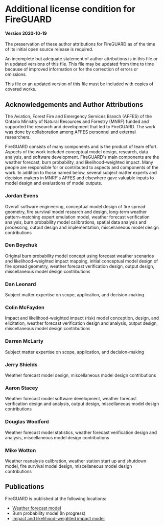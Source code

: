 # Additional license condition for FireGUARD

#### Version 2020-10-19

The preservation of these author attributions for FireGUARD as of the time of its initial open source release is required.

An incomplete but adequate statement of author attributions is in this file or in updated versions of this file. This file may be updated from time to time because of improved information or for the correction of errors or omissions.

This file or an updated version of this file must be included with copies of covered works.

## Acknowledgements and Author Attributions

The Aviation, Forest Fire and Emergency Services Branch (AFFES) of the Ontario Ministry of Natural Resources and Forestry (MNRF) funded and supported the research and development that led to FireGUARD. The work was done by collaboration among AFFES personnel and external researchers.

FireGUARD consists of many components and is the product of team effort. Aspects of the work included conceptual model design, research, data analysis, and software development. FireGUARD's main components are the weather forecast, burn probability, and likelihood-weighted impact. Many people are responsible for or contributed to aspects and components of the work. In addition to those named below, several subject matter experts and decision-makers in MNRF's AFFES and elsewhere gave valuable inputs to model design and evaluations of model outputs.

### Jordan Evens

Overall software engineering, conceptual model design of fire spread geometry, fire survival model research and design, long-term weather pattern-matching expert emulation model, weather forecast verification analysis, burn probability model calibrations, spatial data analysis and processing, output design and implementation, miscellaneous model design contributions

### Den Boychuk

Original burn probability model concept using forecast weather scenarios and likelihood-weighted impact mapping, initial conceptual model design of fire spread geometry, weather forecast verification design, output design, miscellaneous model design contributions

### Dan Leonard

Subject matter expertise on scope, application, and decision-making

### Colin McFayden

Impact and likelihood-weighted impact (risk) model conception, design, and elicitation, weather forecast verification design and analysis, output design, miscellaneous model design contributions

### Darren McLarty

Subject matter expertise on scope, application, and decision-making

### Jerry Shields

Weather forecast model design, miscellaneous model design contributions

### Aaron Stacey

Weather forecast model software development, weather forecast verification design and analysis, output design, miscellaneous model design contributions

### Douglas Woolford

Weather forecast model statistics, weather forecast verification design and analysis, miscellaneous model design contributions

### Mike Wotton

Weather reanalysis calibration, weather station start up and shutdown model, fire survival model design, miscellaneous model design contributions

## Publications

FireGUARD is published at the following locations:

- [Weather forecast model](https://doi.org/10.3390/fire3020016)
- Burn probability model (In progress)
- [Impact and likelihood-weighted impact model](https://doi.org/10.1071/WF18189)
